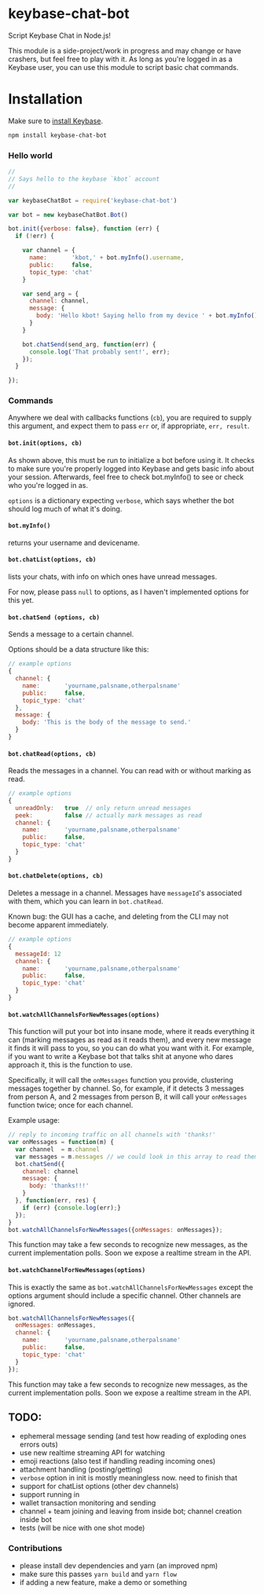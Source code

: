 # keybase-chat-bot

Script Keybase Chat in Node.js!

This module is a side-project/work in progress and may change or have crashers, but feel free to play with it. As long as you're logged in as a Keybase user, you can use this module to script basic chat commands.

# Installation

Make sure to [install Keybase](https://keybase.io/download).

```bash
npm install keybase-chat-bot
```

### Hello world

```javascript
//
// Says hello to the keybase `kbot` account
//

var keybaseChatBot = require('keybase-chat-bot')

var bot = new keybaseChatBot.Bot()

bot.init({verbose: false}, function (err) {
  if (!err) {

    var channel = {
      name:       'kbot,' + bot.myInfo().username,
      public:     false,
      topic_type: 'chat'
    }

    var send_arg = {
      channel: channel,
      message: {
        body: 'Hello kbot! Saying hello from my device ' + bot.myInfo().devicename
      }
    }

    bot.chatSend(send_arg, function(err) {
      console.log('That probably sent!', err);
    });
  }

});
```

### Commands

Anywhere we deal with callbacks functions (`cb`), you are required to supply this argument, and expect them to pass `err` or, if appropriate, `err, result`.

#### `bot.init(options, cb)`

As shown above, this must be run to initialize a bot before using it. It checks to make sure you're properly logged into Keybase and gets basic info about your session. Afterwards, feel free to check bot.myInfo() to see or check who you're logged in as.

`options` is a dictionary expecting `verbose`, which says whether the bot should log much of what it's doing.

#### `bot.myInfo()`

returns your username and devicename.

#### `bot.chatList(options, cb)`

lists your chats, with info on which ones have unread messages.

For now, please pass `null` to options, as I haven't implemented options for this yet.

#### `bot.chatSend (options, cb)`

Sends a message to a certain channel.

Options should be a data structure like this:

```javascript
// example options
{
  channel: {
    name:       'yourname,palsname,otherpalsname'
    public:     false,
    topic_type: 'chat'
  },
  message: {
    body: 'This is the body of the message to send.'
  }
}
```

#### `bot.chatRead(options, cb)`

Reads the messages in a channel. You can read with or without marking as read.

```javascript
// example options
{
  unreadOnly:   true  // only return unread messages
  peek:         false // actually mark messages as read
  channel: {
    name:       'yourname,palsname,otherpalsname'
    public:     false,
    topic_type: 'chat'
  }
}
```

#### `bot.chatDelete(options, cb)`

Deletes a message in a channel. Messages have `messageId`'s associated with them, which you can learn in `bot.chatRead`.

Known bug: the GUI has a cache, and deleting from the CLI may not become apparent immediately.

```javascript
// example options
{
  messageId: 12
  channel: {
    name:       'yourname,palsname,otherpalsname'
    public:     false,
    topic_type: 'chat'
  }
}
```

#### `bot.watchAllChannelsForNewMessages(options)`

This function will put your bot into insane mode, where it reads everything it can (marking messages as read as it reads them), and every new message it finds it will pass to you, so you can do what you want with it. For example, if you want to write a Keybase bot that talks shit at anyone who dares approach it, this is the function to use.

Specifically, it will call the `onMessages` function you provide, clustering messages together by channel. So, for example, if it detects 3 messages from person A, and 2 messages from person B, it will call your `onMessages` function twice; once for each channel.

Example usage:

```javascript
// reply to incoming traffic on all channels with 'thanks!'
var onMessages = function(m) {
  var channel  = m.channel
  var messages = m.messages // we could look in this array to read them and write custom replies
  bot.chatSend({
    channel: channel
    message: {
      body: 'thanks!!!'
    }
  }, function(err, res) {
    if (err) {console.log(err);}
  });
}
bot.watchAllChannelsForNewMessages({onMessages: onMessages});
```

This function may take a few seconds to recognize new messages, as the current implementation polls. Soon we expose a realtime stream in the API.

#### `bot.watchChannelForNewMessages(options)`

This is exactly the same as `bot.watchAllChannelsForNewMessages` except the options argument should include a specific channel. Other channels are ignored.

```javascript
bot.watchAllChannelsForNewMessages({
  onMessages: onMessages,
  channel: {
    name:       'yourname,palsname,otherpalsname'
    public:     false,
    topic_type: 'chat'
  }
});
```

This function may take a few seconds to recognize new messages, as the current implementation polls. Soon we expose a realtime stream in the API.


## TODO:
  - ephemeral message sending (and test how reading of exploding ones errors outs)
  - use new realtime streaming API for watching
  - emoji reactions (also test if handling reading incoming ones)
  - attachment handling (posting/getting)
  - `verbose` option in init is mostly meaningless now. need to finish that
  - support for chatList options (other dev channels)
  - support running in 
  - wallet transaction monitoring and sending
  - channel + team joining and leaving from inside bot; channel creation inside bot
  - tests (will be nice with one shot mode)

### Contributions

- please install dev dependencies and yarn (an improved npm)
- make sure this passes `yarn build` and `yarn flow`
- if adding a new feature, make a demo or something

